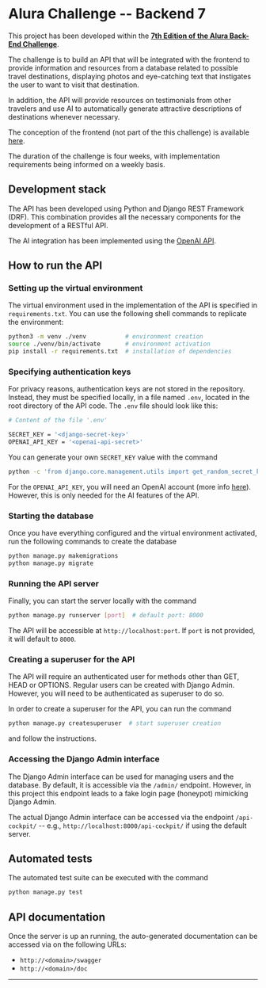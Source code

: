 # Alura Challenge -- Backend 7

This project has been developed within the [**7th Edition of the Alura Back-End Challenge**](https://www.alura.com.br/challenges/back-end-7?host=https://cursos.alura.com.br).

The challenge is to build an API that will be integrated with the frontend to provide information and resources from a database related to possible travel destinations, displaying photos and eye-catching text that instigates the user to want to visit that destination.

In addition, the API will provide resources on testimonials from other travelers and use AI to automatically generate attractive descriptions of destinations whenever necessary.

The conception of the frontend (not part of the this challenge) is available [here](https://www.figma.com/proto/1qD4hmpnvxoeHRC1cbWKgR/Angular_-Componentização-e-Design-com-Angular-Material-_-Jornada-Milhas?type=design&node-id=4-6408&scaling=min-zoom&page-id=0%3A1).

The duration of the challenge is four weeks, with implementation requirements being informed on a weekly basis.

## Development stack

The API has been developed using Python and Django REST Framework (DRF).
This combination provides all the necessary components for the development of a RESTful API.

The AI integration has been implemented using the [OpenAI API](https://platform.openai.com/docs/introduction).

## How to run the API

### Setting up the virtual environment

The virtual environment used in the implementation of the API is specified in `requirements.txt`.
You can use the following shell commands to replicate the environment:

```bash
python3 -m venv ./venv           # environment creation
source ./venv/bin/activate       # environment activation 
pip install -r requirements.txt  # installation of dependencies
```

### Specifying authentication keys

For privacy reasons, authentication keys are not stored in the repository.
Instead, they must be specified locally, in a file named `.env`, located in the root directory of the API code.
The `.env` file should look like this:

```sh
# Content of the file '.env'

SECRET_KEY = '<django-secret-key>'
OPENAI_API_KEY = '<openai-api-secret>'
```

You can generate your own `SECRET_KEY` value with the command

```sh
python -c 'from django.core.management.utils import get_random_secret_key; print(get_random_secret_key())' 
```

For the `OPENAI_API_KEY`, you will need an OpenAI account (more info [here](https://openai.com/blog/openai-api)).
However, this is only needed for the AI features of the API.

### Starting the database

Once you have everything configured and the virtual environment activated, run the following commands to create the database

```bash
python manage.py makemigrations
python manage.py migrate
```

### Running the API server

Finally, you can start the server locally with the command

```bash
python manage.py runserver [port]  # default port: 8000
```

The API will be accessible at `http://localhost:port`.
If `port` is not provided, it will default to `8000`.

### Creating a superuser for the API

The API will require an authenticated user for methods other than GET, HEAD or
OPTIONS.
Regular users can be created with Django Admin.
However, you will need to be authenticated as superuser to do so.

In order to create a superuser for the API, you can run the command

```bash
python manage.py createsuperuser  # start superuser creation
```

and follow the instructions.

### Accessing the Django Admin interface

The Django Admin interface can be used for managing users and the database.
By default, it is accessible via the `/admin/` endpoint.
However, in this project this endpoint leads to a fake login page (honeypot) mimicking Django Admin.

The actual Django Admin interface can be accessed via the endpoint `/api-cockpit/` -- e.g., `http://localhost:8000/api-cockpit/` if using the default server.

## Automated tests

The automated test suite can be executed with the command

```sh
python manage.py test
```

## API documentation

Once the server is up an running, the auto-generated documentation can be accessed via on the following URLs:

- `http://<domain>/swagger`
- `http://<domain>/doc`

---
